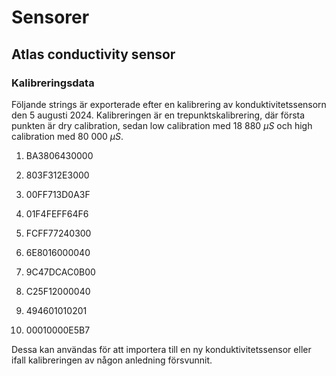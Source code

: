 # Sensorer

## Atlas conductivity sensor

### Kalibreringsdata

Följande strings är exporterade efter en kalibrering av konduktivitetssensorn den 5 augusti 2024. Kalibreringen är en trepunktskalibrering, där första punkten är dry calibration, sedan low calibration med 18 880 $\mu S$ och high calibration med 80 000 $\mu S$.

1. BA3806430000

2. 803F312E3000

3. 00FF713D0A3F

4. 01F4FEFF64F6

5. FCFF77240300

6. 6E8016000040

7. 9C47DCAC0B00

8. C25F12000040

9. 494601010201

10. 00010000E5B7

Dessa kan användas för att importera till en ny konduktivitetssensor eller ifall kalibreringen av någon anledning försvunnit.